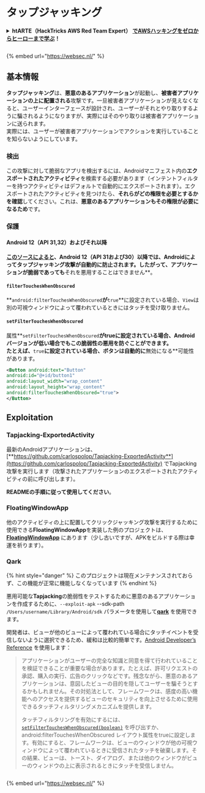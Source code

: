 # タップジャッキング

<details>

<summary><strong>htARTE（HackTricks AWS Red Team Expert）</strong> <a href="https://training.hacktricks.xyz/courses/arte"><strong>でAWSハッキングをゼロからヒーローまで学ぶ</strong></a><strong>！</strong></summary>

HackTricks をサポートする他の方法:

* **HackTricks で企業を宣伝したい**または **HackTricks をPDFでダウンロードしたい**場合は、[**SUBSCRIPTION PLANS**](https://github.com/sponsors/carlospolop)をチェックしてください！
* [**公式PEASS＆HackTricksスワッグ**](https://peass.creator-spring.com)を入手する
* [**The PEASS Family**](https://opensea.io/collection/the-peass-family)を発見し、独占的な[**NFTs**](https://opensea.io/collection/the-peass-family)コレクションを見つける
* **💬 [Discordグループ](https://discord.gg/hRep4RUj7f)**に参加するか、[telegramグループ](https://t.me/peass)に参加するか、**Twitter** 🐦 [**@carlospolopm**](https://twitter.com/hacktricks_live)をフォローする
* **ハッキングトリックを共有するには、**[**HackTricks**](https://github.com/carlospolop/hacktricks)と[**HackTricks Cloud**](https://github.com/carlospolop/hacktricks-cloud)のGitHubリポジトリにPRを提出してください。

</details>

<figure><img src="/.gitbook/assets/WebSec_1500x400_10fps_21sn_lightoptimized_v2.gif" alt=""><figcaption></figcaption></figure>

{% embed url="https://websec.nl/" %}

## **基本情報**

**タップジャッキング**は、**悪意のあるアプリケーション**が起動し、**被害者アプリケーションの上に配置される**攻撃です。一旦被害者アプリケーションが見えなくなると、ユーザーインターフェースが設計され、ユーザーがそれとやり取りするように騙されるようになりますが、実際にはそのやり取りは被害者アプリケーションに送られます。\
実際には、ユーザーが被害者アプリケーションでアクションを実行していることを知らないようにしています。

### 検出

この攻撃に対して脆弱なアプリを検出するには、Androidマニフェスト内の**エクスポートされたアクティビティ**を検索する必要があります（インテントフィルターを持つアクティビティはデフォルトで自動的にエクスポートされます）。エクスポートされたアクティビティを見つけたら、**それらがどの権限を必要とするかを確認**してください。これは、**悪意のあるアプリケーションもその権限が必要になるため**です。

### 保護

#### Android 12（API 31,32）およびそれ以降

[**このソースによると**](https://www.geeksforgeeks.org/tapjacking-in-android/)**、Android 12（API 31および30）以降では、Androidによってタップジャッキング攻撃が自動的に防止されます。したがって、アプリケーションが脆弱であっても**それを悪用することはできません**。

#### `filterTouchesWhenObscured`

**`android:filterTouchesWhenObscured`**が**`true`**に設定されている場合、`View`は別の可視ウィンドウによって覆われているときにはタッチを受け取りません。

#### **`setFilterTouchesWhenObscured`**

属性**`setFilterTouchesWhenObscured`**がtrueに設定されている場合、Androidバージョンが低い場合でもこの脆弱性の悪用を防ぐことができます。\
たとえば、**`true`**に設定されている場合、ボタンは自動的に**無効になる**可能性があります。
```xml
<Button android:text="Button"
android:id="@+id/button1"
android:layout_width="wrap_content"
android:layout_height="wrap_content"
android:filterTouchesWhenObscured="true">
</Button>
```
## Exploitation

### Tapjacking-ExportedActivity

最新のAndroidアプリケーションは、[**https://github.com/carlospolop/Tapjacking-ExportedActivity**](https://github.com/carlospolop/Tapjacking-ExportedActivity) でTapjacking攻撃を実行します（攻撃されたアプリケーションのエクスポートされたアクティビティの前に呼び出します）。

**READMEの手順に従って使用してください**。

### FloatingWindowApp

他のアクティビティの上に配置してクリックジャッキング攻撃を実行するために使用できる**FloatingWindowApp**を実装した例のプロジェクトは、[**FloatingWindowApp**](https://github.com/aminography/FloatingWindowApp) にあります（少し古いですが、APKをビルドする際は幸運を祈ります）。

### Qark

{% hint style="danger" %}
このプロジェクトは現在メンテナンスされておらず、この機能が正常に機能しなくなっています
{% endhint %}

悪用可能な**Tapjacking**の脆弱性をテストするために悪意のあるアプリケーションを作成するために、`--exploit-apk` --sdk-path `/Users/username/Library/Android/sdk` パラメータを使用して[**qark**](https://github.com/linkedin/qark) を使用できます。

開発者は、ビューが他のビューによって覆われている場合にタッチイベントを受信しないように選択できるため、緩和は比較的簡単です。[Android Developer’s Reference](https://developer.android.com/reference/android/view/View#security) を使用します：

> アプリケーションがユーザーの完全な知識と同意を得て行われていることを検証できることが重要な場合があります。たとえば、許可リクエストの承認、購入の実行、広告のクリックなどです。残念ながら、悪意のあるアプリケーションは、意図したビューの目的を隠してユーザーを騙そうとするかもしれません。その対処法として、フレームワークは、感度の高い機能へのアクセスを提供するビューのセキュリティを向上させるために使用できるタッチフィルタリングメカニズムを提供します。
>
> タッチフィルタリングを有効にするには、[`setFilterTouchesWhenObscured(boolean)`](https://developer.android.com/reference/android/view/View#setFilterTouchesWhenObscured%28boolean%29) を呼び出すか、android:filterTouchesWhenObscured レイアウト属性をtrueに設定します。有効にすると、フレームワークは、ビューのウィンドウが他の可視ウィンドウによって覆われているときに受信されたタッチを破棄します。その結果、ビューは、トースト、ダイアログ、または他のウィンドウがビューのウィンドウの上に表示されるときにタッチを受信しません。

<figure><img src="/.gitbook/assets/WebSec_1500x400_10fps_21sn_lightoptimized_v2.gif" alt=""><figcaption></figcaption></figure>

{% embed url="https://websec.nl/" %}
